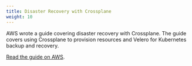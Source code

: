 ```yaml
---
title: Disaster Recovery with Crossplane
weight: 10
---
```


AWS wrote a guide covering disaster recovery with Crossplane. The guide covers
using Crossplane to provision resources and Velero for Kubernetes backup and
recovery.

[Read the guide on AWS](https://aws.amazon.com/blogs/opensource/disaster-recovery-when-using-crossplane-for-infrastructure-provisioning-on-aws/).